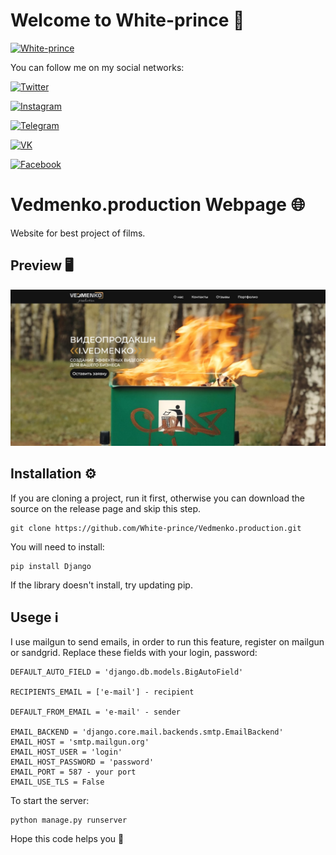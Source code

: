 # Welcome to White-prince :crown:

 [![White-prince](https://github.com/White-prince/White-prince/blob/main/assets/White-prince_0.jpg?raw=true)](https://white-prince.github.io/Homepage/)

You can follow me on my social networks:

[![Twitter](https://img.shields.io/badge/-Twitter-131313?style=for-the-badge&logo=Twitter)](https://twitter.com/White_prince_0)

[![Instagram](https://img.shields.io/badge/-Instagram-131313?style=for-the-badge&logo=Instagram)](https://www.instagram.com/0xe_white_prince_ex0/)

[![Telegram](https://img.shields.io/badge/-Telegram-131313?style=for-the-badge&logo=Telegram)](https://t.me/Dark_Hub_info)

[![VK](https://img.shields.io/badge/-VK-131313?style=for-the-badge&logo=VK)](https://vk.com/id333667069)

[![Facebook](https://img.shields.io/badge/-Facebook-131313?style=for-the-badge&logo=Facebook)](https://www.facebook.com/profile.php?id=100023988285502)

# Vedmenko.production Webpage :globe_with_meridians:

Website for best project of films.

## Preview :desktop_computer:

![Vedmenko](https://github.com/White-prince/Vedmenko.production/blob/main/taskmanager/static/images/pr.jpg?raw=true)

## Installation :gear:

If you are cloning a project, run it first, otherwise you can download the source on the release page and skip this step.

    git clone https://github.com/White-prince/Vedmenko.production.git

You will need to install:

    pip install Django

If the library doesn't install, try updating pip.

## Usege :information_source:

I use mailgun to send emails, in order to run this feature, register on mailgun or sandgrid. Replace these fields with your login, password:

    DEFAULT_AUTO_FIELD = 'django.db.models.BigAutoField'

    RECIPIENTS_EMAIL = ['e-mail'] - recipient

    DEFAULT_FROM_EMAIL = 'e-mail' - sender

    EMAIL_BACKEND = 'django.core.mail.backends.smtp.EmailBackend'
    EMAIL_HOST = 'smtp.mailgun.org'
    EMAIL_HOST_USER = 'login'
    EMAIL_HOST_PASSWORD = 'password'
    EMAIL_PORT = 587 - your port
    EMAIL_USE_TLS = False

To start the server:
    
    python manage.py runserver

Hope this code helps you :crown:
